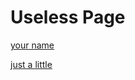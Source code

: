 # Useless Page

[your name](https://wangherr.github.io/wherr//project/useless-page/your-name/index.html)

[just a little](https://wangherr.github.io/wherr//project/useless-page/just-a-little/index.html)

